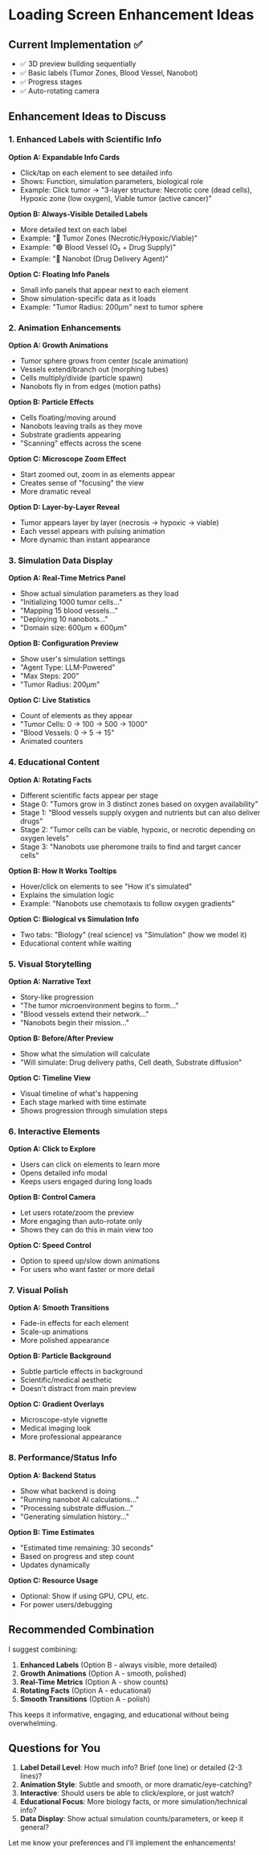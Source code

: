 # Loading Screen Enhancement Ideas

## Current Implementation ✅
- ✅ 3D preview building sequentially
- ✅ Basic labels (Tumor Zones, Blood Vessel, Nanobot)
- ✅ Progress stages
- ✅ Auto-rotating camera

## Enhancement Ideas to Discuss

### 1. **Enhanced Labels with Scientific Info**
**Option A: Expandable Info Cards**
- Click/tap on each element to see detailed info
- Shows: Function, simulation parameters, biological role
- Example: Click tumor → "3-layer structure: Necrotic core (dead cells), Hypoxic zone (low oxygen), Viable tumor (active cancer)"

**Option B: Always-Visible Detailed Labels**
- More detailed text on each label
- Example: "🔴 Tumor Zones (Necrotic/Hypoxic/Viable)"
- Example: "🟢 Blood Vessel (O₂ + Drug Supply)"
- Example: "💎 Nanobot (Drug Delivery Agent)"

**Option C: Floating Info Panels**
- Small info panels that appear next to each element
- Show simulation-specific data as it loads
- Example: "Tumor Radius: 200µm" next to tumor sphere

### 2. **Animation Enhancements**

**Option A: Growth Animations**
- Tumor sphere grows from center (scale animation)
- Vessels extend/branch out (morphing tubes)
- Cells multiply/divide (particle spawn)
- Nanobots fly in from edges (motion paths)

**Option B: Particle Effects**
- Cells floating/moving around
- Nanobots leaving trails as they move
- Substrate gradients appearing
- "Scanning" effects across the scene

**Option C: Microscope Zoom Effect**
- Start zoomed out, zoom in as elements appear
- Creates sense of "focusing" the view
- More dramatic reveal

**Option D: Layer-by-Layer Reveal**
- Tumor appears layer by layer (necrosis → hypoxic → viable)
- Each vessel appears with pulsing animation
- More dynamic than instant appearance

### 3. **Simulation Data Display**

**Option A: Real-Time Metrics Panel**
- Show actual simulation parameters as they load
- "Initializing 1000 tumor cells..."
- "Mapping 15 blood vessels..."
- "Deploying 10 nanobots..."
- "Domain size: 600µm × 600µm"

**Option B: Configuration Preview**
- Show user's simulation settings
- "Agent Type: LLM-Powered"
- "Max Steps: 200"
- "Tumor Radius: 200µm"

**Option C: Live Statistics**
- Count of elements as they appear
- "Tumor Cells: 0 → 100 → 500 → 1000"
- "Blood Vessels: 0 → 5 → 15"
- Animated counters

### 4. **Educational Content**

**Option A: Rotating Facts**
- Different scientific facts appear per stage
- Stage 0: "Tumors grow in 3 distinct zones based on oxygen availability"
- Stage 1: "Blood vessels supply oxygen and nutrients but can also deliver drugs"
- Stage 2: "Tumor cells can be viable, hypoxic, or necrotic depending on oxygen levels"
- Stage 3: "Nanobots use pheromone trails to find and target cancer cells"

**Option B: How It Works Tooltips**
- Hover/click on elements to see "How it's simulated"
- Explains the simulation logic
- Example: "Nanobots use chemotaxis to follow oxygen gradients"

**Option C: Biological vs Simulation Info**
- Two tabs: "Biology" (real science) vs "Simulation" (how we model it)
- Educational content while waiting

### 5. **Visual Storytelling**

**Option A: Narrative Text**
- Story-like progression
- "The tumor microenvironment begins to form..."
- "Blood vessels extend their network..."
- "Nanobots begin their mission..."

**Option B: Before/After Preview**
- Show what the simulation will calculate
- "Will simulate: Drug delivery paths, Cell death, Substrate diffusion"

**Option C: Timeline View**
- Visual timeline of what's happening
- Each stage marked with time estimate
- Shows progression through simulation steps

### 6. **Interactive Elements**

**Option A: Click to Explore**
- Users can click on elements to learn more
- Opens detailed info modal
- Keeps users engaged during long loads

**Option B: Control Camera**
- Let users rotate/zoom the preview
- More engaging than auto-rotate only
- Shows they can do this in main view too

**Option C: Speed Control**
- Option to speed up/slow down animations
- For users who want faster or more detail

### 7. **Visual Polish**

**Option A: Smooth Transitions**
- Fade-in effects for each element
- Scale-up animations
- More polished appearance

**Option B: Particle Background**
- Subtle particle effects in background
- Scientific/medical aesthetic
- Doesn't distract from main preview

**Option C: Gradient Overlays**
- Microscope-style vignette
- Medical imaging look
- More professional appearance

### 8. **Performance/Status Info**

**Option A: Backend Status**
- Show what backend is doing
- "Running nanobot AI calculations..."
- "Processing substrate diffusion..."
- "Generating simulation history..."

**Option B: Time Estimates**
- "Estimated time remaining: 30 seconds"
- Based on progress and step count
- Updates dynamically

**Option C: Resource Usage**
- Optional: Show if using GPU, CPU, etc.
- For power users/debugging

## Recommended Combination

I suggest combining:
1. **Enhanced Labels** (Option B - always visible, more detailed)
2. **Growth Animations** (Option A - smooth, polished)
3. **Real-Time Metrics** (Option A - show counts)
4. **Rotating Facts** (Option A - educational)
5. **Smooth Transitions** (Option A - polish)

This keeps it informative, engaging, and educational without being overwhelming.

## Questions for You

1. **Label Detail Level**: How much info? Brief (one line) or detailed (2-3 lines)?
2. **Animation Style**: Subtle and smooth, or more dramatic/eye-catching?
3. **Interactive**: Should users be able to click/explore, or just watch?
4. **Educational Focus**: More biology facts, or more simulation/technical info?
5. **Data Display**: Show actual simulation counts/parameters, or keep it general?

Let me know your preferences and I'll implement the enhancements!

